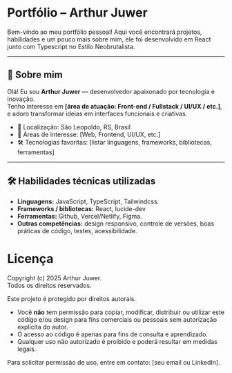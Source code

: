 # Portfólio – Arthur Juwer

Bem-vindo ao meu portfólio pessoal! Aqui você encontrará projetos, habilidades e um pouco mais sobre mim, ele foi desenvolvido em React junto com Typescript no Estilo Neobrutalista.

---

## 🧑 Sobre mim

Olá! Eu sou **Arthur Juwer** — desenvolvedor apaixonado por tecnologia e inovação.  
Tenho interesse em **[área de atuação: Front-end / Fullstack / UI/UX / etc.]**, e adoro transformar ideias em interfaces funcionais e criativas.

- 📍 Localização: São Leopoldo, RS, Brasil  
- 💼 Áreas de interesse: [Web, Frontend, UI/UX, etc.]  
- 🛠 Tecnologias favoritas: [listar linguagens, frameworks, bibliotecas, ferramentas]  

---

## 🛠 Habilidades técnicas utilizadas

- **Linguagens:** JavaScript, TypeScript, Tailwindcss.  
- **Frameworks / bibliotecas:** React, lucide-dev 
- **Ferramentas:** Github, Vercel/Netlify, Figma.  
- **Outras competências:** design responsivo, controle de versões, boas práticas de código, testes, acessibilidade.  

# Licença

Copyright (c) 2025 Arthur Juwer.  
Todos os direitos reservados.

Este projeto é protegido por direitos autorais.  

- Você **não** tem permissão para copiar, modificar, distribuir ou utilizar este código e/ou design para fins comerciais ou pessoais sem autorização explícita do autor.  
- O acesso ao código é apenas para fins de consulta e aprendizado.  
- Qualquer uso não autorizado é proibido e poderá resultar em medidas legais.  

Para solicitar permissão de uso, entre em contato: [seu email ou LinkedIn].

